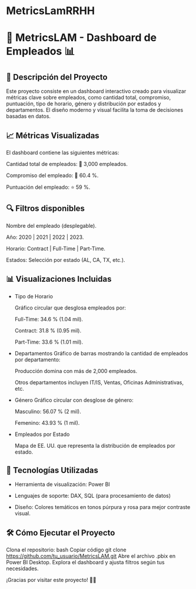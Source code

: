 # MetricsLamRRHH

# 🚀 MetricsLAM - Dashboard de Empleados 📊
## 📄 Descripción del Proyecto
Este proyecto consiste en un dashboard interactivo creado para visualizar métricas clave sobre empleados, como cantidad total, compromiso, puntuación, tipo de horario, género y distribución por estados y departamentos. El diseño moderno y visual facilita la toma de decisiones basadas en datos.

## 📈 Métricas Visualizadas

El dashboard contiene las siguientes métricas:

Cantidad total de empleados: 📌 3,000 empleados.

Compromiso del empleado: 🧩 60.4 %.

Puntuación del empleado: ⭐ 59 %.

## 🔍 Filtros disponibles
Nombre del empleado (desplegable).

Año: 2020 | 2021 | 2022 | 2023.

Horario: Contract | Full-Time | Part-Time.

Estados: Selección por estado (AL, CA, TX, etc.).

## 📊 Visualizaciones Incluidas
* Tipo de Horario
  
    Gráfico circular que desglosa empleados por:

     Full-Time: 34.6 % (1.04 mil).
 
     Contract: 31.8 % (0.95 mil).

     Part-Time: 33.6 % (1.01 mil).
  
* Departamentos
   Gráfico de barras mostrando la cantidad de empleados por departamento:
  
   Producción domina con más de 2,000 empleados.

   Otros departamentos incluyen IT/IS, Ventas, Oficinas Administrativas, etc.
  
* Género
   Gráfico circular con desglose de género:
  
    Masculino: 56.07 % (2 mil).

    Femenino: 43.93 % (1 mil).
  
* Empleados por Estado
  
   Mapa de EE. UU. que representa la distribución de empleados por estado.

## 🎨 Tecnologías Utilizadas
* Herramienta de visualización: Power BI

* Lenguajes de soporte: DAX, SQL (para procesamiento de datos)

* Diseño: Colores temáticos en tonos púrpura y rosa para mejor contraste visual.

## 🛠️ Cómo Ejecutar el Proyecto
Clona el repositorio:
bash Copiar código
	git clone https://github.com/tu_usuario/MetricsLAM.git
Abre el archivo .pbix en Power BI Desktop.
Explora el dashboard y ajusta filtros según tus necesidades.

¡Gracias por visitar este proyecto! 🎉🚀

